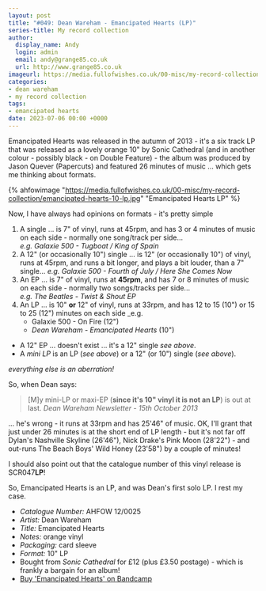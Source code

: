 ```yaml
---
layout: post
title: "#049: Dean Wareham - Emancipated Hearts (LP)"
series-title: My record collection
author:
  display_name: Andy
  login: admin
  email: andy@grange85.co.uk
  url: http://www.grange85.co.uk
imageurl: https://media.fullofwishes.co.uk/00-misc/my-record-collection/emancipated-hearts-10-lp.jpg
categories:
- dean wareham
- my record collection
tags:
- emancipated hearts
date: 2023-07-06 00:00 +0000
---
```

Emancipated Hearts was released in the autumn of 2013 - it's a six track LP that was released as a lovely orange 10" by Sonic Cathedral (and in another colour - possibly black - on Double Feature) - the album was produced by Jason Quever (Papercuts) and featured 26 minutes of music ... which gets me thinking about formats.

{% ahfowimage "https://media.fullofwishes.co.uk/00-misc/my-record-collection/emancipated-hearts-10-lp.jpg" "Emancipated Hearts LP" %}

Now, I have always had opinions on formats - it's pretty simple

 1. A single ... is 7" of vinyl, runs at 45rpm, and has 3 or 4 minutes of music on each side - normally one song/track per side...  
   _e.g. Galaxie 500 - Tugboat / King of Spain_
 2. A 12" (or occasionally 10") single ... is 12" (or occasionally 10") of vinyl, runs at 45rpm, and runs a bit longer, and plays a bit louder, than a 7" single...
   _e.g. Galaxie 500 - Fourth of July / Here She Comes Now_
 3. An EP ... is 7" of vinyl, runs at __45rpm__, and has 7 or 8 minutes of music on each side - normally two songs/tracks per side...  
   _e.g. The Beatles - Twist & Shout EP_
 4. An LP ... is 10" __or__ 12" of vinyl, runs at 33rpm, and has 12 to 15 (10") or 15 to 25 (12") minutes on each side
   _e.g.
     - Galaxie 500 - On Fire (12")
     - _Dean Wareham - Emancipated Hearts_ (10")

 - A 12" EP ... doesn't exist ... it's a 12" single _see above_.
 - A _mini LP_ is an LP (_see above_) or a 12" (or 10") single (_see above_).

_everything else is an aberration!_

So, when Dean says:

> [M]y mini-LP or maxi-EP (__since it's 10" vinyl it is not an LP__) is out at last. 
  _Dean Wareham Newsletter - 15th October 2013_

... he's wrong - it runs at 33rpm and has 25'46" of music. OK, I'll grant that just under 26 minutes is at the short end of LP length - but it's not far off Dylan's Nashville Skyline (26'46"), Nick Drake's Pink Moon (28'22") - and out-runs The Beach Boys' Wild Honey (23'58") by a couple of minutes!

I should also point out that the catalogue number of this vinyl release is SCR047<strong>LP</strong>! 

So, Emancipated Hearts is an LP, and was Dean's first solo LP. I rest my case.

 - *Catalogue Number:* AHFOW 12/0025
 - *Artist:* Dean Wareham
 - *Title:* Emancipated Hearts
 - *Notes:* orange vinyl
 - *Packaging:* card sleeve
 - *Format:* 10" LP
 - Bought from _Sonic Cathedral_ for £12 (plus £3.50 postage) - which is frankly a bargain for an album!
 - [Buy 'Emancipated Hearts' on Bandcamp](https://deanwareham.bandcamp.com/album/emancipated-hearts)
